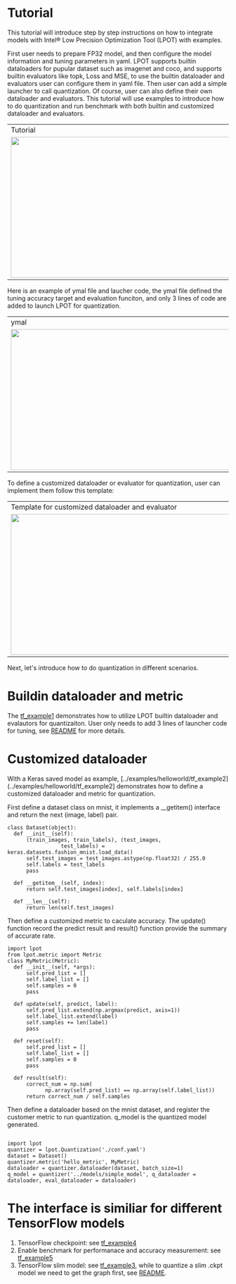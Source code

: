 Tutorial
=========================================

This tutorial will introduce step by step instructions on how to integrate models with Intel® Low Precision Optimization Tool (LPOT) with examples. 

First user needs to prepare FP32 model, and then configure the model information and tuning parameters in yaml. LPOT supports builtin dataloaders for pupular dataset such as imagenet and coco, and supports builtin evaluators like topk, Loss and MSE, to use the builtin dataloader and evaluators user can configure them in yaml file. Then user can add a simple launcher to call quantization. Of course, user can also define their own dataloader and evaluators. This tutorial will use examples to introduce how to do quantization and run benchmark with both builtin and customized dataloader and evaluators.  

<table>
  <tr>
    <td>Tutorial</td>
  </tr>
  <tr>
    <td><img src="docs/imgs/tutorial.png" width=640 height=320></td>
  </tr>
 </table>
 
Here is an example of ymal file and laucher code, the ymal file defined the tuning accuracy target and evaluation funciton, and only 3 lines of code are added to launch LPOT for quantization.
<table>
  <tr>
    <td>ymal</td>
    <td>launcher</td>
  </tr>
  <tr>
    <td><img src="docs/imgs/ymal.png" width=640 height=320></td>
    <td><img src="docs/imgs/launcher.png" width=640 height=320></td>
  </tr>
 </table>

To define a customized dataloader or evaluator for quantization, user can implement them follow this template:
<table>
  <tr>
    <td>Template for customized dataloader and evaluator</td>
  </tr>
  <tr>
    <td><img src="docs/imgs/template.png" width=640 height=320></td>
  </tr>
 </table>

Next, let's introduce how to do quantization in different scenarios. 

# Buildin dataloader and metric 
The [tf_example1](../examples/helloworld/tf_example1) demonstrates how to utilize LPOT builtin dataloader and evalautors for quantizaiton. User only needs to add 3 lines of launcher code for tuning, see [README](../examples/helloworld/tf_example1/README.md) for more details. 


# Customized dataloader
With a Keras saved model as example, [../examples/helloworld/tf_example2](../examples/helloworld/tf_example2] demonstrates how to define a customized dataloader and metric for quantization. 

First define a dataset class on mnist, it implements a __getitem() interface and return the next (image, label) pair.

```
class Dataset(object):
  def __init__(self):
      (train_images, train_labels), (test_images,
                 test_labels) = keras.datasets.fashion_mnist.load_data()
      self.test_images = test_images.astype(np.float32) / 255.0
      self.labels = test_labels
      pass

  def __getitem__(self, index):
      return self.test_images[index], self.labels[index]

  def __len__(self):
      return len(self.test_images)

```
Then define a customized metric to caculate accuracy. The update() function record the predict result and result() function provide the summary of accurate rate. 

```
import lpot
from lpot.metric import Metric
class MyMetric(Metric):
  def __init__(self, *args):
      self.pred_list = []
      self.label_list = []
      self.samples = 0
      pass

  def update(self, predict, label):
      self.pred_list.extend(np.argmax(predict, axis=1))
      self.label_list.extend(label)
      self.samples += len(label)
      pass

  def reset(self):
      self.pred_list = []
      self.label_list = []
      self.samples = 0
      pass

  def result(self):
      correct_num = np.sum(
            np.array(self.pred_list) == np.array(self.label_list))
      return correct_num / self.samples
```

Then define a dataloader based on the mnist dataset, and register the customer metric to run quantization. q_model is the quantized model generated. 
```

import lpot
quantizer = lpot.Quantization('./conf.yaml')
dataset = Dataset()
quantizer.metric('hello_metric', MyMetric)
dataloader = quantizer.dataloader(dataset, batch_size=1)
q_model = quantizer('../models/simple_model', q_dataloader = dataloader, eval_dataloader = dataloader)

```

# The interface is similiar for different TensorFlow models
1.  TensorFlow checkpoint: see [tf_example4](../examples/helloworld/tf_example4)
2.  Enable benchmark for performanace and accuracy measurement: see [tf_example5](../examples/helloworld/tf_example5)
3.  TensorFlow slim model: see [tf_example3](../examples/helloworld/tf_example3), while to quantize a slim .ckpt model we need to get the graph first, see [README](../examples/helloworld/tf_example3/README.md).  

